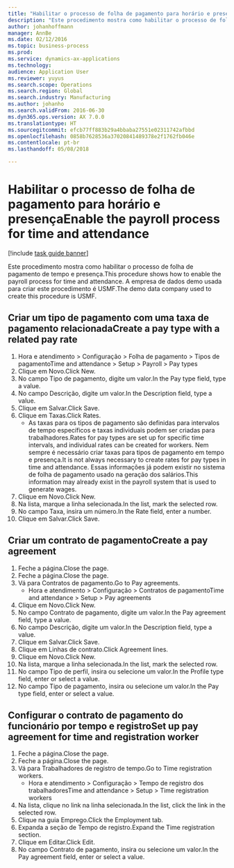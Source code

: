 ```yaml
---
title: "Habilitar o processo de folha de pagamento para horário e presença"
description: "Este procedimento mostra como habilitar o processo de folha de pagamento de tempo e presença."
author: johanhoffmann
manager: AnnBe
ms.date: 02/12/2016
ms.topic: business-process
ms.prod: 
ms.service: dynamics-ax-applications
ms.technology: 
audience: Application User
ms.reviewer: yuyus
ms.search.scope: Operations
ms.search.region: Global
ms.search.industry: Manufacturing
ms.author: johanho
ms.search.validFrom: 2016-06-30
ms.dyn365.ops.version: AX 7.0.0
ms.translationtype: HT
ms.sourcegitcommit: efcb77ff883b29a4bbaba27551e02311742afbbd
ms.openlocfilehash: 0858b7628536a37020841489378e2f1762fb046e
ms.contentlocale: pt-br
ms.lasthandoff: 05/08/2018

---
```

# <a name="enable-the-payroll-process-for-time-and-attendance"></a><span data-ttu-id="1e67f-103">Habilitar o processo de folha de pagamento para horário e presença</span><span class="sxs-lookup"><span data-stu-id="1e67f-103">Enable the payroll process for time and attendance</span></span>

[!include [task guide banner](../../includes/task-guide-banner.md)]

<span data-ttu-id="1e67f-104">Este procedimento mostra como habilitar o processo de folha de pagamento de tempo e presença.</span><span class="sxs-lookup"><span data-stu-id="1e67f-104">This procedure shows how to enable the payroll process for time and attendance.</span></span> <span data-ttu-id="1e67f-105">A empresa de dados demo usada para criar este procedimento é USMF.</span><span class="sxs-lookup"><span data-stu-id="1e67f-105">The demo data company used to create this procedure is USMF.</span></span>


## <a name="create-a-pay-type-with-a-related-pay-rate"></a><span data-ttu-id="1e67f-106">Criar um tipo de pagamento com uma taxa de pagamento relacionada</span><span class="sxs-lookup"><span data-stu-id="1e67f-106">Create a pay type with a related pay rate</span></span>
1. <span data-ttu-id="1e67f-107">Hora e atendimento > Configuração > Folha de pagamento > Tipos de pagamento</span><span class="sxs-lookup"><span data-stu-id="1e67f-107">Time and attendance > Setup > Payroll > Pay types</span></span>
2. <span data-ttu-id="1e67f-108">Clique em Novo.</span><span class="sxs-lookup"><span data-stu-id="1e67f-108">Click New.</span></span>
3. <span data-ttu-id="1e67f-109">No campo Tipo de pagamento, digite um valor.</span><span class="sxs-lookup"><span data-stu-id="1e67f-109">In the Pay type field, type a value.</span></span>
4. <span data-ttu-id="1e67f-110">No campo Descrição, digite um valor.</span><span class="sxs-lookup"><span data-stu-id="1e67f-110">In the Description field, type a value.</span></span>
5. <span data-ttu-id="1e67f-111">Clique em Salvar.</span><span class="sxs-lookup"><span data-stu-id="1e67f-111">Click Save.</span></span>
6. <span data-ttu-id="1e67f-112">Clique em Taxas.</span><span class="sxs-lookup"><span data-stu-id="1e67f-112">Click Rates.</span></span>
    * <span data-ttu-id="1e67f-113">As taxas para os tipos de pagamento são definidas para intervalos de tempo específicos e taxas individuais podem ser criadas para trabalhadores.</span><span class="sxs-lookup"><span data-stu-id="1e67f-113">Rates for pay types are set up for specific time intervals, and individual rates can be created for workers.</span></span> <span data-ttu-id="1e67f-114">Nem sempre é necessário criar taxas para tipos de pagamento em tempo e presença.</span><span class="sxs-lookup"><span data-stu-id="1e67f-114">It is not always necessary to create rates for pay types in time and attendance.</span></span> <span data-ttu-id="1e67f-115">Essas informações já podem existir no sistema de folha de pagamento usado na geração dos salários.</span><span class="sxs-lookup"><span data-stu-id="1e67f-115">This information may already exist in the payroll system that is used to generate wages.</span></span>  
7. <span data-ttu-id="1e67f-116">Clique em Novo.</span><span class="sxs-lookup"><span data-stu-id="1e67f-116">Click New.</span></span>
8. <span data-ttu-id="1e67f-117">Na lista, marque a linha selecionada.</span><span class="sxs-lookup"><span data-stu-id="1e67f-117">In the list, mark the selected row.</span></span>
9. <span data-ttu-id="1e67f-118">No campo Taxa, insira um número.</span><span class="sxs-lookup"><span data-stu-id="1e67f-118">In the Rate field, enter a number.</span></span>
10. <span data-ttu-id="1e67f-119">Clique em Salvar.</span><span class="sxs-lookup"><span data-stu-id="1e67f-119">Click Save.</span></span>

## <a name="create-a-pay-agreement"></a><span data-ttu-id="1e67f-120">Criar um contrato de pagamento</span><span class="sxs-lookup"><span data-stu-id="1e67f-120">Create a pay agreement</span></span>
1. <span data-ttu-id="1e67f-121">Feche a página.</span><span class="sxs-lookup"><span data-stu-id="1e67f-121">Close the page.</span></span>
2. <span data-ttu-id="1e67f-122">Feche a página.</span><span class="sxs-lookup"><span data-stu-id="1e67f-122">Close the page.</span></span>
3. <span data-ttu-id="1e67f-123">Vá para Contratos de pagamento.</span><span class="sxs-lookup"><span data-stu-id="1e67f-123">Go to Pay agreements.</span></span>
    * <span data-ttu-id="1e67f-124">Hora e atendimento > Configuração > Contratos de pagamento</span><span class="sxs-lookup"><span data-stu-id="1e67f-124">Time and attendance > Setup > Pay agreements</span></span>  
4. <span data-ttu-id="1e67f-125">Clique em Novo.</span><span class="sxs-lookup"><span data-stu-id="1e67f-125">Click New.</span></span>
5. <span data-ttu-id="1e67f-126">No campo Contrato de pagamento, digite um valor.</span><span class="sxs-lookup"><span data-stu-id="1e67f-126">In the Pay agreement field, type a value.</span></span>
6. <span data-ttu-id="1e67f-127">No campo Descrição, digite um valor.</span><span class="sxs-lookup"><span data-stu-id="1e67f-127">In the Description field, type a value.</span></span>
7. <span data-ttu-id="1e67f-128">Clique em Salvar.</span><span class="sxs-lookup"><span data-stu-id="1e67f-128">Click Save.</span></span>
8. <span data-ttu-id="1e67f-129">Clique em Linhas de contrato.</span><span class="sxs-lookup"><span data-stu-id="1e67f-129">Click Agreement lines.</span></span>
9. <span data-ttu-id="1e67f-130">Clique em Novo.</span><span class="sxs-lookup"><span data-stu-id="1e67f-130">Click New.</span></span>
10. <span data-ttu-id="1e67f-131">Na lista, marque a linha selecionada.</span><span class="sxs-lookup"><span data-stu-id="1e67f-131">In the list, mark the selected row.</span></span>
11. <span data-ttu-id="1e67f-132">No campo Tipo de perfil, insira ou selecione um valor.</span><span class="sxs-lookup"><span data-stu-id="1e67f-132">In the Profile type field, enter or select a value.</span></span>
12. <span data-ttu-id="1e67f-133">No campo Tipo de pagamento, insira ou selecione um valor.</span><span class="sxs-lookup"><span data-stu-id="1e67f-133">In the Pay type field, enter or select a value.</span></span>

## <a name="set-up-pay-agreement-for-time-and-registration-worker"></a><span data-ttu-id="1e67f-134">Configurar o contrato de pagamento do funcionário por tempo e registro</span><span class="sxs-lookup"><span data-stu-id="1e67f-134">Set up pay agreement for time and registration worker</span></span>
1. <span data-ttu-id="1e67f-135">Feche a página.</span><span class="sxs-lookup"><span data-stu-id="1e67f-135">Close the page.</span></span>
2. <span data-ttu-id="1e67f-136">Feche a página.</span><span class="sxs-lookup"><span data-stu-id="1e67f-136">Close the page.</span></span>
3. <span data-ttu-id="1e67f-137">Vá para Trabalhadores de registro de tempo.</span><span class="sxs-lookup"><span data-stu-id="1e67f-137">Go to Time registration workers.</span></span>
    * <span data-ttu-id="1e67f-138">Hora e atendimento > Configuração > Tempo de registro dos trabalhadores</span><span class="sxs-lookup"><span data-stu-id="1e67f-138">Time and attendance > Setup > Time registration workers</span></span>  
4. <span data-ttu-id="1e67f-139">Na lista, clique no link na linha selecionada.</span><span class="sxs-lookup"><span data-stu-id="1e67f-139">In the list, click the link in the selected row.</span></span>
5. <span data-ttu-id="1e67f-140">Clique na guia Emprego.</span><span class="sxs-lookup"><span data-stu-id="1e67f-140">Click the Employment tab.</span></span>
6. <span data-ttu-id="1e67f-141">Expanda a seção de Tempo de registro.</span><span class="sxs-lookup"><span data-stu-id="1e67f-141">Expand the Time registration section.</span></span>
7. <span data-ttu-id="1e67f-142">Clique em Editar.</span><span class="sxs-lookup"><span data-stu-id="1e67f-142">Click Edit.</span></span>
8. <span data-ttu-id="1e67f-143">No campo Contrato de pagamento, insira ou selecione um valor.</span><span class="sxs-lookup"><span data-stu-id="1e67f-143">In the Pay agreement field, enter or select a value.</span></span>

